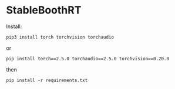 # StableBoothRT


Install:

```pip3 install torch torchvision torchaudio```

or

```pip install torch==2.5.0 torchaudio==2.5.0 torchvision==0.20.0```

then 

```pip install -r requirements.txt```
